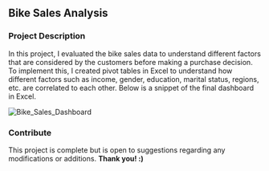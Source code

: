 ## Bike Sales Analysis 

### Project Description 
In this project, I evaluated the bike sales data to understand different factors that are considered by the customers before making a purchase decision. To implement this, I created pivot tables in Excel to understand how different factors such as income, gender, education, marital status, regions, etc. are correlated to each other. Below is a snippet of the final dashboard in Excel. 

![Bike_Sales_Dashboard](https://github.com/shubhmaurya/Data-Analysis/assets/60565650/ba1308b0-1886-4eab-8821-55b7d322a445)

### Contribute 

This project is complete but is open to suggestions regarding any modifications or additions. **Thank you! :)**
